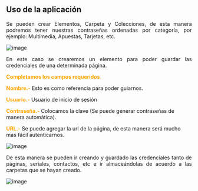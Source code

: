 ## Uso de la aplicación ##

<p style="text-align: justify;">Se pueden crear Elementos, Carpeta y Colecciones, de esta manera podremos tener nuestras contraseñas ordenadas por categoría, por ejemplo: Multimedia, Apuestas, Tarjetas, etc.

![image](https://rms-api-alpha.dsroma.info/v1/q/T48-vn.goal-image)

<p style="text-align: justify;">En este caso se crearemos un elemento para poder guardar las credenciales de una determinada página.

<span style="color:orange">**Completamos los campos requeridos**.</span>

<span style="color:orange">**Nombre.-**</span> Esto es como referencia para poder guiarnos.

<span style="color:orange">**Usuario.-**</span> Usuario de inicio de sesión

<span style="color:orange">**Contraseña.-**</span> Colocamos la clave (Se puede generar contraseñas de manera automática).

<span style="color:orange">**URL.-**</span> Se puede agregar la url de la página, de esta manera será mucho mas fácil autenticarnos.

![image](https://rms-api-alpha.dsroma.info/v1/q/dUp-cQ.goal-image)

<p style="text-align: justify;">De esta manera se pueden ir creando y guardado las credenciales tanto de páginas, seriales, contactos, etc e ir almaceándolas de acuerdo a las carpetas que se hayan creado.

![image](https://rms-api-alpha.dsroma.info/v1/q/iBi-8m.goal-image)
